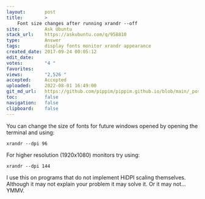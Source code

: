 ```yaml
---
layout:       post
title:        >
    Font size changes after running xrandr --off
site:         Ask Ubuntu
stack_url:    https://askubuntu.com/q/958810
type:         Answer
tags:         display fonts monitor xrandr appearance
created_date: 2017-09-24 00:05:12
edit_date:    
votes:        "4 "
favorites:    
views:        "2,526 "
accepted:     Accepted
uploaded:     2022-08-01 16:49:00
git_md_url:   https://github.com/pippim/pippim.github.io/blob/main/_posts/2017/2017-09-24-Font-size-changes-after-running-xrandr-off.md
toc:          false
navigation:   false
clipboard:    false
---
```


You can change the size of fonts for future windows opened by opening the terminal and using:

``` 
xrandr --dpi 96
```

For higher resolution (1920x1080) monitors try using:

``` 
xrandr --dpi 144
```

I use this on programs that do not implement HiDPI scaling themselves. Although it may not explain your problem it may solve it. Or it may not... YMMV.
